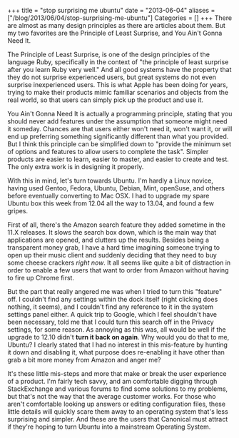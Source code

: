 +++
title = "stop surprising me ubuntu"
date = "2013-06-04"
aliases = ["/blog/2013/06/04/stop-surprising-me-ubuntu"]
Categories = []
+++
There are almost as many design principles as there are articles about them. But my two favorites are the Principle of Least Surprise, and You Ain't Gonna Need It.

The Principle of Least Surprise, is one of the design principles of the language Ruby, specifically in the context of "the principle of least surprise after you learn Ruby very well." And all good systems have the property that they do not surprise experienced users, but great systems do not even surprise inexperienced users. This is what Apple has been doing for years, trying to make their products mimic familiar scenarios and objects from the real world, so that users can simply pick up the product and use it.

You Ain't Gonna Need It is actually a programming principle, stating that you should never add features under the assumption that someone might need it someday. Chances are that users either won't need it, won't want it, or will end up preferring something significantly different than what you provided. But I think this principle can be simplified down to "provide the minimum set of options and features to allow users to complete the task". Simpler products are easier to learn, easier to master, and easier to create and test. The only extra work is in designing it properly.

With this in mind, let's turn towards Ubuntu. I'm hardly a Linux novice, having used Gentoo, Fedora, Ubuntu, Debian, Mint, openSuse, and others before eventually converting to Mac OSX. I had to upgrade my spare Ubuntu box this week from 12.04 all the way to 13.04, and found a few gripes.

First of all, there's the Amazon search feature they added sometime in the 11.X releases. It slows the search box down, which is the main way that applications are opened, and clutters up the results. Besides being a transparent money grab, I have a hard time imagining someone trying to open up their music client and suddenly deciding that they need to buy some cheese crackers *right now*. It all seems like quite a bit of distraction in order to enable a few users that want to order from Amazon without having to fire up Chrome first.

But the part that really angered me was when I tried to turn this "feature" off. I couldn't find any settings within the dock itself (right clicking does nothing, it seems), and I couldn't find any reference to it in the system settings panel either. A quick trip to Google, which I feel shouldn't have been necessary, told me that I could turn this search off in the Privacy settings, for some reason. As annoying as this was, all would be well if the upgrade to 12.10 didn't **turn it back on again**. Why would you do that to me, Ubuntu? I clearly stated that I had no interest in this mis-feature by hunting it down and disabling it, what purpose does re-enabling it have other than grab a bit more money from Amazon and anger me?

It's these little mis-steps and more that make or break the user experience of a product. I'm fairly tech savvy, and am comfortable digging through StackExchange and various forums to find some solutions to my problems, but that's not the way that the average customer works. For those who aren't comfortable looking up answers or editing configuration files, these little details will quickly scare them away to an operating system that's less surprising and simpler. And these are the users that Canonical must attract if they're hoping to turn Ubuntu into a mainstream Operating System.
